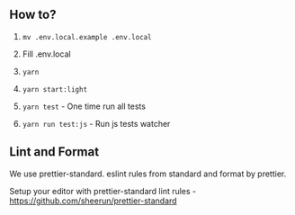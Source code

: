 ## How to?

1. `mv .env.local.example .env.local`
  
2. Fill .env.local
  
3. `yarn`
  
4. `yarn start:light`
  
5. `yarn test` - One time run all tests
  
6. `yarn run test:js` - Run js tests watcher

## Lint and Format

  We use prettier-standard. eslint rules from standard and format by prettier.

  Setup your editor with prettier-standard lint rules - https://github.com/sheerun/prettier-standard
